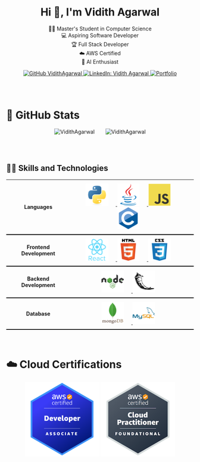 <h1 align="center">Hi 👋, I'm Vidith Agarwal</h1>

<p align="center">
  👨‍🎓 Master's Student in Computer Science <br>                  
  💻 Aspiring Software Developer <br>
  🏆 Full Stack Developer <br>
  ☁️ AWS Certified <br>
  🤖 AI Enthusiast  <br>
</p>

<p align="center">
  <a href="https://github.com/VidithAgarwal">
    <img src="https://img.shields.io/github/followers/VidithAgarwal?label=follow&style=social" alt="GitHub VidithAgarwal" />
  </a>
  <a href="https://www.linkedin.com/in/vidithagarwal/">
    <img src="https://img.shields.io/badge/-Vidith%20Agarwal-blue?style=flat-square&logo=Linkedin&logoColor=white" alt="LinkedIn: Vidith Agarwal" />
  </a>
  <a href="https://vidithagarwal1.netlify.app/">
    <img src="https://img.shields.io/badge/-Portfolio-white?style=for-the-badge&logo=web&logoColor=white" alt="Portfolio" />
  </a>
</p>

<br>
<br>

# 🚀 GitHub Stats

<p align="center">
  <img src="https://github-readme-stats.vercel.app/api?username=VidithAgarwal&include_all_commits=true" alt="VidithAgarwal" style="width: 45%; height: auto; vertical-align: top; margin-right: 5%;" />
  <img src="https://github-readme-streak-stats.herokuapp.com/?user=VidithAgarwal" alt="VidithAgarwal" style="width: 45%; height: auto; vertical-align: top;" />
</p>

<br>
<br>

## 🧑‍💻 Skills and Technologies

<table cellspacing="30" style="margin: 0 auto; border-collapse: collapse; text-align: center;">
  <tr style="border-bottom: 2px solid black;">
    <td style="font-weight: bold; padding: 10px;">
      <b>Languages</b>
    </td>
    <td style="padding: 10px;">
      <a href="https://www.python.org" target="_blank" rel="noreferrer">
        <img src="https://raw.githubusercontent.com/devicons/devicon/master/icons/python/python-original.svg" alt="python" width="60" height="60" style="margin-right: 20px;"/>
      </a>
      <a href="https://www.java.com" target="_blank" rel="noreferrer">
        <img src="https://raw.githubusercontent.com/devicons/devicon/master/icons/java/java-original.svg" alt="java" width="60" height="60" style="margin-right: 20px;"/>
      </a>
      <a href="https://developer.mozilla.org/en-US/docs/Web/JavaScript" target="_blank" rel="noreferrer">
        <img src="https://raw.githubusercontent.com/devicons/devicon/master/icons/javascript/javascript-original.svg" alt="javascript" width="60" height="60" style="margin-right: 20px;"/>
      </a>
      <a href="https://www.cprogramming.com/" target="_blank" rel="noreferrer">
        <img src="https://raw.githubusercontent.com/devicons/devicon/master/icons/c/c-original.svg" alt="c" width="60" height="60" style="margin-right: 20px;"/>
      </a>
    </td>
  </tr>
  <tr style="border-bottom: 2px solid black;">
    <td style="font-weight: bold; padding: 10px;">
      <b>Frontend Development</b>
    </td>
    <td style="padding: 10px;">
      <a href="https://reactjs.org/" target="_blank" rel="noreferrer">
        <img src="https://raw.githubusercontent.com/devicons/devicon/master/icons/react/react-original-wordmark.svg" alt="react" width="60" height="60" style="margin-right: 20px;"/>
      </a>
      <a href="https://www.w3.org/html/" target="_blank" rel="noreferrer">
        <img src="https://raw.githubusercontent.com/devicons/devicon/master/icons/html5/html5-original-wordmark.svg" alt="html5" width="60" height="60" style="margin-right: 20px;"/>
      </a>
      <a href="https://www.w3schools.com/css/" target="_blank" rel="noreferrer">
        <img src="https://raw.githubusercontent.com/devicons/devicon/master/icons/css3/css3-original-wordmark.svg" alt="css3" width="60" height="60" style="margin-right: 20px;"/>
      </a>
    </td>
  </tr>
  <tr style="border-bottom: 2px solid black;">
    <td style="font-weight: bold; padding: 10px;">
      <b>Backend Development</b>
    </td>
    <td style="padding: 10px;">
      <a href="https://nodejs.org" target="_blank" rel="noreferrer">
        <img src="https://raw.githubusercontent.com/devicons/devicon/master/icons/nodejs/nodejs-original-wordmark.svg" alt="nodejs" width="60" height="60" style="margin-right: 20px;"/>
      </a>
      <a href="https://flask.palletsprojects.com/" target="_blank" rel="noreferrer">
        <img src="https://raw.githubusercontent.com/devicons/devicon/master/icons/flask/flask-original.svg" alt="flask" width="60" height="60" style="margin-right: 20px;"/>
      </a>
    </td>
  </tr>
  <tr style="border-bottom: 2px solid black;">
    <td style="font-weight: bold; padding: 10px;">
      <b>Database</b>
    </td>
    <td style="padding: 10px;">
      <a href="https://www.mongodb.com/" target="_blank" rel="noreferrer">
        <img src="https://raw.githubusercontent.com/devicons/devicon/master/icons/mongodb/mongodb-original-wordmark.svg" alt="mongodb" width="60" height="60" style="margin-right: 20px;"/>
      </a>
      <a href="https://www.mysql.com/" target="_blank" rel="noreferrer">
        <img src="https://raw.githubusercontent.com/devicons/devicon/master/icons/mysql/mysql-original-wordmark.svg" alt="mysql" width="60" height="60" style="margin-right: 20px;"/>
      </a>
    </td>
  </tr>
</table>

<br>
<br>

# ☁️ Cloud Certifications 

<p align="center">
   <img src="https://github.com/jenishk20/Certifications/blob/ef1fec8bbc789b62e189081f90e604e12687596d/aws-certified-developer-associate.png" alt="AWS Certified Developer – Associate" width="200"/>
   <img src="https://github.com/jenishk20/Certifications/blob/ed486ebc1d714fb785db68fa7bc7df73ba5c0ad7/aws-certified-cloud-practitioner.png" alt="AWS Certified Cloud Practitioner" width="200"/>
</p>
